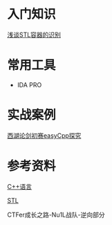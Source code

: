 # 入门知识

[浅谈STL容器的识别](https://bbs.kanxue.com/thread-270547.htm)

# 常用工具

-   IDA PRO

# 实战案例

[西湖论剑初赛easyCpp探究](https://xz.aliyun.com/t/4880?time__1311=n4%2BxnD0D9DBDyDIxmqhxBqOoU3rSBzWmeD&alichlgref=https%3A%2F%2Fxz.aliyun.com%2Ft%2F4933%3Ftime__1311%3Dn4%252BxnD0D9DBDc0QDOYD%252Fia4BK4wDRrLrMwxrD%26alichlgref%3Dhttps%253A%252F%252Fxz.aliyun.com%252Fu%252F15779)

# 参考资料

[C++语言](https://gh0st.cn/Binary-Learning/C%2B%2B%E8%AF%AD%E8%A8%80.html)

[STL](https://gh0st.cn/Binary-Learning/STL.html)

CTFer成长之路-Nu1L战队-逆向部分

